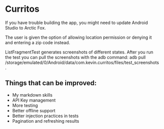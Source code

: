 # Curritos

If you have trouble building the app, you might need to update Android Studio to Arctic Fox.

The user is given the option of allowing location permission or denying it and entering a zip code instead.

ListFragmentTest generates screenshots of different states. After you run the test you can pull the screenshots with the adb command: adb pull /storage/emulated/0/Android/data/com.kevin.curritos/files/test_screenshots.



## Things that can be improved:

* My markdown skills  
* API Key management
* More testing
* Better offline support
* Better injection practices in tests
* Pagination and refreshing results
